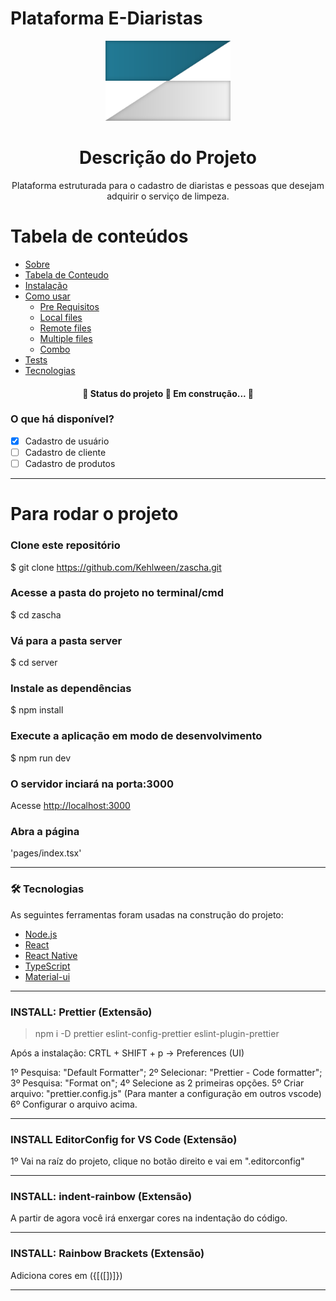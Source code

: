 # Plataforma E-Diaristas

<p align="center">
  <a href="https://zascha.com.br">
    <img width="200" src="./public/img/logos/zascha.svg">
  </a>
</p>

<h1 align="center">Descrição do Projeto</h1>

<p align="center">Plataforma estruturada para o cadastro de diaristas e pessoas que desejam adquirir o serviço de limpeza.</p>

# Tabela de conteúdos

<!--ts-->

-   [Sobre](#Sobre)
-   [Tabela de Conteudo](#tabela-de-conteudo)
-   [Instalação](#instalacao)
-   [Como usar](#como-usar)
    -   [Pre Requisitos](#pre-requisitos)
    -   [Local files](#local-files)
    -   [Remote files](#remote-files)
    -   [Multiple files](#multiple-files)
    -   [Combo](#combo)
-   [Tests](#testes)
-   [Tecnologias](#tecnologias)
<!--te-->

<h4 align="center"> 
	🚧  Status do projeto 🚀 Em construção...  🚧
</h4>

### O que há disponível?

-   [x] Cadastro de usuário
-   [ ] Cadastro de cliente
-   [ ] Cadastro de produtos

---

# Para rodar o projeto

### Clone este repositório

$ git clone https://github.com/Kehlween/zascha.git

### Acesse a pasta do projeto no terminal/cmd

$ cd zascha

### Vá para a pasta server

$ cd server

### Instale as dependências

$ npm install

### Execute a aplicação em modo de desenvolvimento

$ npm run dev

### O servidor inciará na porta:3000

Acesse <http://localhost:3000>

### Abra a página

'pages/index.tsx'

---

### 🛠 Tecnologias

As seguintes ferramentas foram usadas na construção do projeto:


-   [Node.js](https://nodejs.org/en/)
-   [React](https://pt-br.reactjs.org/)
-   [React Native](https://reactnative.dev/)
-   [TypeScript](https://www.typescriptlang.org/)
-   [Material-ui](https://material-ui.com/)

---

### INSTALL: Prettier (Extensão)

> npm i -D prettier eslint-config-prettier eslint-plugin-prettier

Após a instalação: CRTL + SHIFT + p -> Preferences (UI)

1º Pesquisa: "Default Formatter";
2º Selecionar: "Prettier - Code formatter";
3º Pesquisa: "Format on";
4º Selecione as 2 primeiras opções.
5º Criar arquivo: "prettier.config.js" (Para manter a configuração em outros vscode)
6º Configurar o arquivo acima.

---

### INSTALL EditorConfig for VS Code (Extensão)

1º Vai na raíz do projeto, clique no botão direito e vai em ".editorconfig"

---

### INSTALL: indent-rainbow (Extensão)

A partir de agora você irá enxergar cores na indentação do código.

---

### INSTALL: Rainbow Brackets (Extensão)

Adiciona cores em ({[([])]})

---
